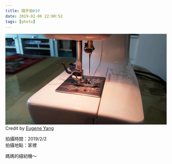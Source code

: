 ```yaml
---
title: 隨手拍#10
date: 2019-02-06 22:00:52
tags: [photo]
---
```


![](/image/20190202_104308_v2.jpg)
Credit by [Eugene Yang](https://eugene87222.github.io/)

拍攝時間：2019/2/2  
拍攝地點：家裡  

媽媽的縫紉機～